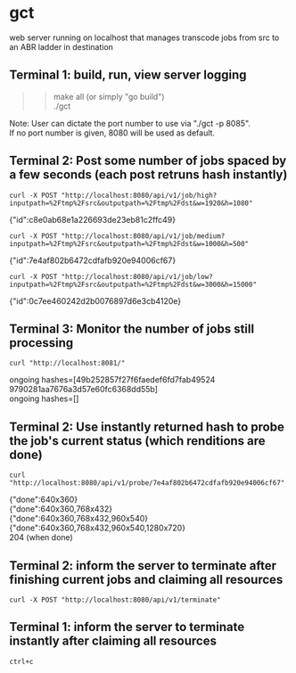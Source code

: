 # gct
web server running on localhost that manages transcode jobs from src to an ABR ladder in destination
## Terminal 1: build, run, view server logging
>>make all  (or simply "go build")  
>>./gct  

Note: User can dictate the port number to use via "./gct -p 8085".  
If no port number is given, 8080 will be used as default.

## Terminal 2: Post some number of jobs spaced by a few seconds (each post retruns hash instantly)
```
curl -X POST "http://localhost:8080/api/v1/job/high?inputpath=%2Ftmp%2Fsrc&outputpath=%2Ftmp%2Fdst&w=1920&h=1080"  
```
{"id":c8e0ab68e1a226693de23eb81c2ffc49}  
```
curl -X POST "http://localhost:8080/api/v1/job/medium?inputpath=%2Ftmp%2Fsrc&outputpath=%2Ftmp%2Fdst&w=1000&h=500"  
```
{"id":7e4af802b6472cdfafb920e94006cf67}  
```
curl -X POST "http://localhost:8080/api/v1/job/low?inputpath=%2Ftmp%2Fsrc&outputpath=%2Ftmp%2Fdst&w=3000&h=15000"  
```
{"id":0c7ee460242d2b0076897d6e3cb4120e}  

## Terminal 3: Monitor the number of jobs still processing
```
curl "http://localhost:8081/"
```  
ongoing hashes=[49b252857f27f6faedef6fd7fab49524 9790281aa7676a3d57e60fc6368dd55b]  
ongoing hashes=[]



## Terminal 2: Use instantly returned hash to probe the job's current status (which renditions are done)
```
curl  "http://localhost:8080/api/v1/probe/7e4af802b6472cdfafb920e94006cf67"  
```
{"done":640x360}  
{"done":640x360,768x432}  
{"done":640x360,768x432,960x540}  
{"done":640x360,768x432,960x540,1280x720}  
204 (when done)  

## Terminal 2: inform the server to terminate after finishing current jobs and claiming all resources
```
curl -X POST "http://localhost:8080/api/v1/terminate"
```

## Terminal 1: inform the server to terminate instantly after claiming all resources
```
ctrl+c 
```